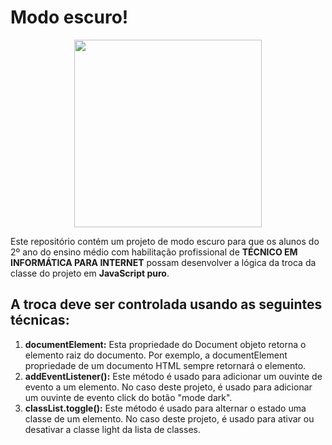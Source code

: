 # Modo escuro!

<p align="center">
  <img src="https://github.com/ProfKeRibeiro/modoescuro/assets/133296861/f8618205-9765-4fcf-93e0-eb7f38c556d6" width=300px/>
</p>

Este repositório contém um projeto de modo escuro para que os alunos do 2º ano do ensino médio com habilitação profissional de **TÉCNICO EM INFORMÁTICA PARA INTERNET** possam desenvolver a lógica da troca da classe do projeto em **JavaScript puro**.


## A troca deve ser controlada usando as seguintes técnicas:
1. **documentElement:** Esta propriedade do Document objeto retorna o elemento raiz do documento. Por exemplo, a documentElement propriedade de um documento HTML sempre retornará o <html> elemento.
2. **addEventListener():** Este método é usado para adicionar um ouvinte de evento a um elemento. No caso deste projeto, é usado para adicionar um ouvinte de evento click do botão "mode dark".
3. **classList.toggle():** Este método é usado para alternar o estado uma classe de um elemento. No caso deste projeto, é usado para ativar ou desativar a classe light da lista de classes.
